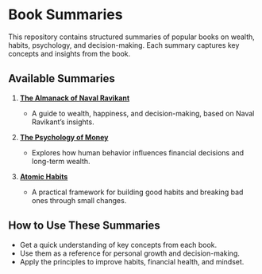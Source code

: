 # Book Summaries  

This repository contains structured summaries of popular books on wealth, habits, psychology, and decision-making. Each summary captures key concepts and insights from the book.  

## Available Summaries  

1. **[The Almanack of Naval Ravikant](https://github.com/athishsreeram/BooksSummary/blob/main/The%20Almanack%20of%20Naval%20Ravikant.md)**  
   - A guide to wealth, happiness, and decision-making, based on Naval Ravikant’s insights.  

2. **[The Psychology of Money](https://github.com/athishsreeram/BooksSummary/blob/main/The%20Psychology%20of%20Money.md)**  
   - Explores how human behavior influences financial decisions and long-term wealth.  

3. **[Atomic Habits](https://github.com/athishsreeram/BooksSummary/blob/main/Atomic%20Habits.md)**  
   - A practical framework for building good habits and breaking bad ones through small changes.  

## How to Use These Summaries  
- Get a quick understanding of key concepts from each book.  
- Use them as a reference for personal growth and decision-making.  
- Apply the principles to improve habits, financial health, and mindset.  
